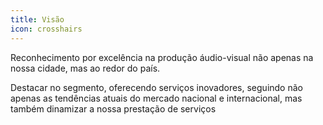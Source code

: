 ```yaml
---
title: Visão
icon: crosshairs
---
```

Reconhecimento por excelência na produção áudio-visual não apenas na nossa cidade, mas ao redor do país.

Destacar no segmento, oferecendo serviços inovadores, seguindo não apenas as tendências atuais do mercado nacional e internacional, mas também dinamizar a nossa prestação de serviços
